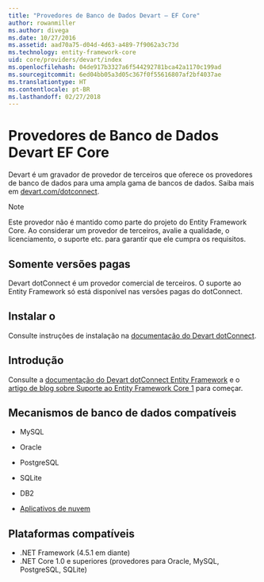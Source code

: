 ```yaml
---
title: "Provedores de Banco de Dados Devart – EF Core"
author: rowanmiller
ms.author: divega
ms.date: 10/27/2016
ms.assetid: aad70a75-d04d-4d63-a489-7f9062a3c73d
ms.technology: entity-framework-core
uid: core/providers/devart/index
ms.openlocfilehash: 04de917b3327a6f544292781bca42a1170c199ad
ms.sourcegitcommit: 6ed04bb05a3d05c367f0f55616807af2bf4037ae
ms.translationtype: HT
ms.contentlocale: pt-BR
ms.lasthandoff: 02/27/2018
---
```

# <a name="devart-ef-core-database-providers"></a>Provedores de Banco de Dados Devart EF Core

Devart é um gravador de provedor de terceiros que oferece os provedores de banco de dados para uma ampla gama de bancos de dados. Saiba mais em [devart.com/dotconnect](https://www.devart.com/dotconnect/).

> [!NOTE]  
> Este provedor não é mantido como parte do projeto do Entity Framework Core. Ao considerar um provedor de terceiros, avalie a qualidade, o licenciamento, o suporte etc. para garantir que ele cumpra os requisitos.

## <a name="paid-versions-only"></a>Somente versões pagas

Devart dotConnect é um provedor comercial de terceiros. O suporte ao Entity Framework só está disponível nas versões pagas do dotConnect.

## <a name="install"></a>Instalar o

Consulte instruções de instalação na [documentação do Devart dotConnect](https://www.devart.com/dotconnect/).

## <a name="get-started"></a>Introdução

Consulte a [documentação do Devart dotConnect Entity Framework](https://www.devart.com/dotconnect/entityframework.html) e o [artigo de blog sobre Suporte ao Entity Framework Core 1](http://blog.devart.com/entity-framework-core-1-entity-framework-7-support.html) para começar.

## <a name="supported-database-engines"></a>Mecanismos de banco de dados compatíveis

* MySQL

* Oracle

* PostgreSQL

* SQLite

* DB2

* [Aplicativos de nuvem](https://www.devart.com/dotconnect/#cloud)

## <a name="supported-platforms"></a>Plataformas compatíveis

* .NET Framework (4.5.1 em diante)
* .NET Core 1.0 e superiores (provedores para Oracle, MySQL, PostgreSQL, SQLite)
